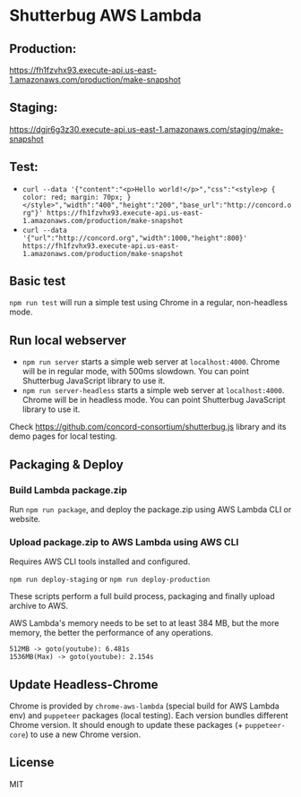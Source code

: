 # Shutterbug AWS Lambda 

## Production:
https://fh1fzvhx93.execute-api.us-east-1.amazonaws.com/production/make-snapshot

## Staging:
https://dgjr6g3z30.execute-api.us-east-1.amazonaws.com/staging/make-snapshot

## Test:

- `curl --data '{"content":"<p>Hello world!</p>","css":"<style>p { color: red; margin: 70px; }</style>","width":"400","height":"200","base_url":"http://concord.org"}' https://fh1fzvhx93.execute-api.us-east-1.amazonaws.com/production/make-snapshot`
- `curl --data '{"url":"http://concord.org","width":1000,"height":800}' https://fh1fzvhx93.execute-api.us-east-1.amazonaws.com/production/make-snapshot`

## Basic test

`npm run test` will run a simple test using Chrome in a regular, non-headless mode.

## Run local webserver

- `npm run server` starts a simple web server at `localhost:4000`. Chrome will be in regular mode, with 500ms slowdown. You can point Shutterbug JavaScript library to use it.
- `npm run server-headless` starts a simple web server at `localhost:4000`. Chrome will be in headless mode. You can point Shutterbug JavaScript library to use it.

Check https://github.com/concord-consortium/shutterbug.js library and its demo pages for local testing.

## Packaging & Deploy

### Build Lambda package.zip 

Run `npm run package`, and deploy the package.zip using AWS Lambda CLI or website.

### Upload package.zip to AWS Lambda using AWS CLI

Requires AWS CLI tools installed and configured.

`npm run deploy-staging` or `npm run deploy-production`

These scripts perform a full build process, packaging and finally upload archive to AWS.

AWS Lambda's memory needs to be set to at least 384 MB, but the more memory, the better the performance of any operations.

```
512MB -> goto(youtube): 6.481s
1536MB(Max) -> goto(youtube): 2.154s
```

## Update Headless-Chrome

Chrome is provided by `chrome-aws-lambda` (special build for AWS Lambda env) and `puppeteer` packages (local testing).
Each version bundles different Chrome version. It should enough to update these packages (+ `puppeteer-core`) to 
use a new Chrome version.

## License

MIT
